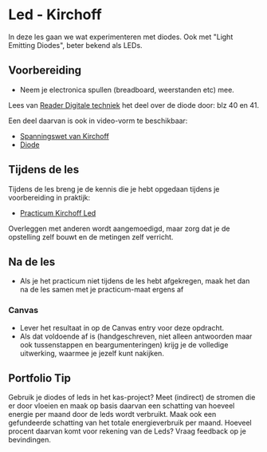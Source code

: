 # Led - Kirchoff

In deze les gaan we wat experimenteren met diodes. Ook met "Light Emitting Diodes", beter bekend als LEDs.

## Voorbereiding

- Neem je electronica spullen (breadboard, weerstanden etc) mee.   

Lees van [Reader Digitale techniek](https://github.com/HU-TI-DEV/TI-S2/blob/main/hardware-interfacing/pdfs/reader-dit.pdf) het deel over de diode door: blz 40 en 41.

Een deel daarvan is ook in video-vorm te beschikbaar:
- [Spanningswet van Kirchoff](https://www.youtube.com/watch?v=OXv0qSWrKLg)
- [Diode](https://www.youtube.com/watch?v=H45FKcw6Li0)

## Tijdens de les

Tijdens de les breng je de kennis die je hebt opgedaan tijdens je voorbereiding in praktijk:

- [Practicum Kirchoff Led](../hardware-interfacing/basis-elektronica/kirchoff-led/practicum-kirchoff-led.md) 

Overleggen met anderen wordt aangemoedigd, maar zorg dat je de opstelling zelf bouwt en de metingen zelf verricht.
  
## Na de les

- Als je het practicum niet tijdens de les hebt afgekregen, maak het dan na de les samen met je practicum-maat ergens af

### Canvas
- Lever het resultaat in op de Canvas entry voor deze opdracht.   
- Als dat voldoende af is (handgeschreven, niet alleen antwoorden maar ook tussenstappen en beargumenteringen) krijg je de volledige uitwerking, waarmee je jezelf kunt nakijken.

## Portfolio Tip
Gebruik je diodes of leds in het kas-project? Meet (indirect) de stromen die er door vloeien en maak op basis daarvan een schatting van hoeveel energie per maand door de leds wordt verbruikt. Maak ook een gefundeerde schatting van het totale energieverbruik per maand. Hoeveel procent daarvan komt voor rekening van de Leds? Vraag feedback op je bevindingen.